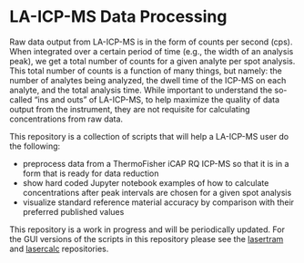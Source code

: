 # LA-ICP-MS Data Processing

Raw data output from LA-ICP-MS is in the form of counts per second (cps). When integrated over a certain period of time (e.g., the width of an analysis peak), we get a total number of counts for a given analyte per spot analysis. This total number of counts is a function of many things, but namely: the number of analytes being analyzed, the dwell time of the ICP-MS on each analyte, and the total analysis time. While important to understand the so-called “ins and outs” of LA-ICP-MS, to help maximize the quality of data output from the instrument, they are not requisite for calculating concentrations from raw data. 

This repository is a collection of scripts that will help a LA-ICP-MS user do the following:
- preprocess data from a ThermoFisher iCAP RQ ICP-MS so that it is in a form that is ready for data reduction
- show hard coded Jupyter notebook examples of how to calculate concentrations after peak intervals are chosen for a given spot analysis
- visualize standard reference material accuracy by comparison with their preferred published values

This repository is a work in progress and will be periodically updated. For the GUI versions of the scripts in this repository please see the [lasertram](https://github.com/jlubbersgeo/lasertram) and [lasercalc](https://github.com/jlubbersgeo/lasercalc) repositories. 
